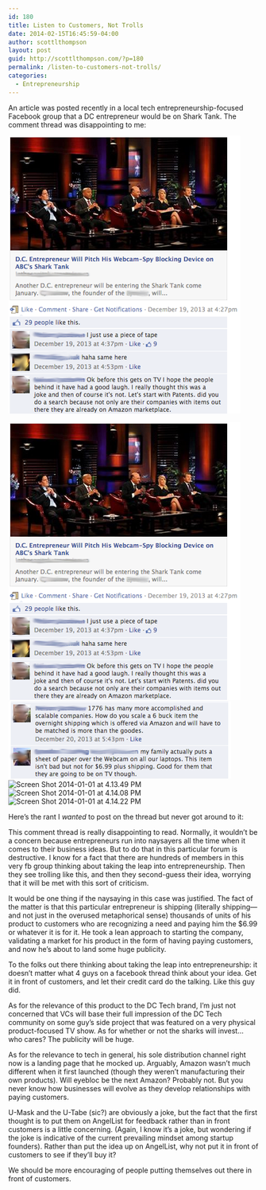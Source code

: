 ```yaml
---
id: 180
title: Listen to Customers, Not Trolls
date: 2014-02-15T16:45:59-04:00
author: scottlthompson
layout: post
guid: http://scottlthompson.com/?p=180
permalink: /listen-to-customers-not-trolls/
categories:
  - Entrepreneurship
---
```

An article was posted recently in a local tech entrepreneurship-focused Facebook group that a DC entrepreneur would be on Shark Tank. The comment thread was disappointing to me:

<div>
</div>

<div>
  
  ![image](/img/Screen-Shot-2014-01-01-at-4.12.52-PM1.png)
  
  ![screenshot1](img/Screen-Shot-2014-01-01-at-4.12.52-PM1.png) 
  ![screenshot1](img/Screen-Shot-2014-01-01-at-4.13.22-PM.png) 
  <img class="alignnone size-full wp-image-183" alt="Screen Shot 2014-01-01 at 4.13.49 PM" src="http://scottlthompson.com/wp-content/uploads/2014/02/Screen-Shot-2014-01-01-at-4.13.49-PM.png" width="447" height="193" srcset="http://scottlthompson.com/wp-content/uploads/2014/02/Screen-Shot-2014-01-01-at-4.13.49-PM.png 447w, http://scottlthompson.com/wp-content/uploads/2014/02/Screen-Shot-2014-01-01-at-4.13.49-PM-300x129.png 300w" sizes="(max-width: 447px) 100vw, 447px" /> <img class="alignnone size-full wp-image-184" alt="Screen Shot 2014-01-01 at 4.14.08 PM" src="http://scottlthompson.com/wp-content/uploads/2014/02/Screen-Shot-2014-01-01-at-4.14.08-PM.png" width="448" height="370" srcset="http://scottlthompson.com/wp-content/uploads/2014/02/Screen-Shot-2014-01-01-at-4.14.08-PM.png 448w, http://scottlthompson.com/wp-content/uploads/2014/02/Screen-Shot-2014-01-01-at-4.14.08-PM-300x247.png 300w" sizes="(max-width: 448px) 100vw, 448px" /> <img class="alignnone size-full wp-image-185" alt="Screen Shot 2014-01-01 at 4.14.22 PM" src="http://scottlthompson.com/wp-content/uploads/2014/02/Screen-Shot-2014-01-01-at-4.14.22-PM.png" width="446" height="395" srcset="http://scottlthompson.com/wp-content/uploads/2014/02/Screen-Shot-2014-01-01-at-4.14.22-PM.png 446w, http://scottlthompson.com/wp-content/uploads/2014/02/Screen-Shot-2014-01-01-at-4.14.22-PM-300x265.png 300w" sizes="(max-width: 446px) 100vw, 446px" />
</div>

<div>
</div>

Here&#8217;s the rant I _wanted_ to post on the thread but never got around to it:

This comment thread is really disappointing to read. Normally, it wouldn&#8217;t be a concern because entrepreneurs run into naysayers all the time when it comes to their business ideas. But to do that in this particular forum is destructive. I know for a fact that there are hundreds of members in this very fb group thinking about taking the leap into entrepreneurship. Then they see trolling like this, and then they second-guess their idea, worrying that it will be met with this sort of criticism.

It would be one thing if the naysaying in this case was justified. The fact of the matter is that this particular entrepreneur is shipping (literally shipping—and not just in the overused metaphorical sense) thousands of units of his product to customers who are recognizing a need and paying him the $6.99 or whatever it is for it. He took a lean approach to starting the company, validating a market for his product in the form of having paying customers, and now he&#8217;s about to land some huge publicity.

To the folks out there thinking about taking the leap into entrepreneurship: it doesn&#8217;t matter what 4 guys on a facebook thread think about your idea. Get it in front of customers, and let their credit card do the talking. Like this guy did.

As for the relevance of this product to the DC Tech brand, I&#8217;m just not concerned that VCs will base their full impression of the DC Tech community on some guy&#8217;s side project that was featured on a very physical product-focused TV show. As for whether or not the sharks will invest&#8230; who cares? The publicity will be huge.

As for the relevance to tech in general, his sole distribution channel right now is a landing page that he mocked up. Arguably, Amazon wasn&#8217;t much different when it first launched (though they weren&#8217;t manufacturing their own products). Will eyebloc be the next Amazon? Probably not. But you never know how businesses will evolve as they develop relationships with paying customers.

U-Mask and the U-Tabe (sic?) are obviously a joke, but the fact that the first thought is to put them on AngelList for feedback rather than in front customers is a little concerning. (Again, I know it&#8217;s a joke, but wondering if the joke is indicative of the current prevailing mindset among startup founders). Rather than put the idea up on AngelList, why not put it in front of customers to see if they&#8217;ll buy it?

We should be more encouraging of people putting themselves out there in front of customers.
